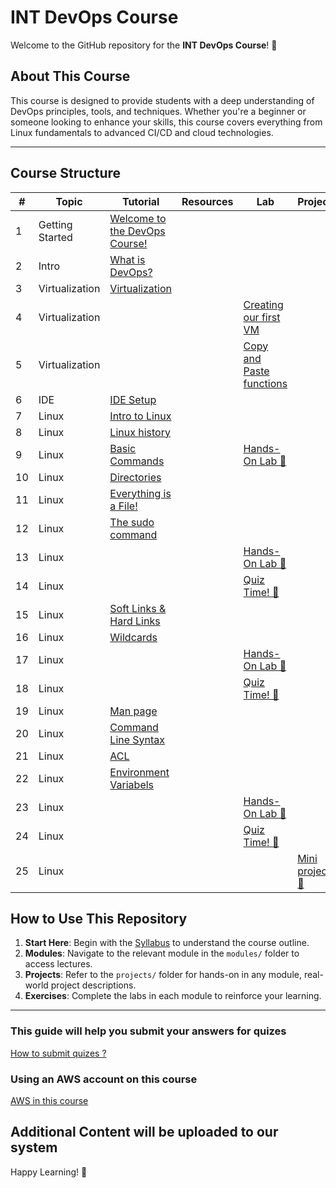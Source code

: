 # INT DevOps Course

Welcome to the GitHub repository for the **INT DevOps Course**! 🎉

## About This Course
This course is designed to provide students with a deep understanding of DevOps principles, tools, and techniques. Whether you're a beginner or someone looking to enhance your skills, this course covers everything from Linux fundamentals to advanced CI/CD and cloud technologies.

---

## Course Structure

| #   | Topic           | Tutorial                                                                              | Resources          | Lab                              | Project                        | Status   |
|-----|-----------------|---------------------------------------------------------------------------------------|--------------------|----------------------------------|--------------------------------|----------|
| 1   | Getting Started | [Welcome to the DevOps Course!](modules/module-1-intro/getting-started.md)       |            |            |                   |   |
| 2   | Intro           | [What is DevOps?](modules/module-1-intro/lesson-what-is-devops.md)               |            |            |                   |   |
| 3   | Virtualization  | [Virtualization](modules/module-1-intro/virtualisation.md)                       |            |            |                   |   |
| 4   | Virtualization  |                                                                                  |            | [Creating our first VM](labs/creating-our-first-vm.md) |   |   |
| 5   | Virtualization  |                                                                                  |            | [Copy and Paste functions](labs/copy-paste.md) |   |   |
| 6   | IDE  |            [IDE Setup](modules/module-1-intro/ide.md)                                                                      |            |  |   |   |
| 7   | Linux           | [Intro to Linux](modules/module-2-linux/intro-to-linux.md)                       |            |            |                   |   |
| 8   | Linux           | [Linux history](modules/module-2-linux/history.md)                               |            |            |                   |   |
| 9   | Linux           | [Basic Commands](modules/module-2-linux/basic-commands.md)                       |            | [Hands-On Lab 📝](labs/basic-linux-commands.md)  |   |   |
| 10   | Linux           | [Directories](modules/module-2-linux/directories.md)                             |            |            |                   |   |
| 11  | Linux           | [Everything is a File!](modules/module-2-linux/everything-is-a-file.md)          |            |            |                   |   |
| 12  | Linux           | [The sudo command](modules/module-2-linux/sudo.md)                               |            |            |                   |   |
| 13  | Linux           |                                                                                  |            | [Hands-On Lab 📝](labs/linux-1.md) |           |   |
| 14  | Linux           |                                                                                  |            | [Quiz Time! 📝](quizzes/linux-quiz-1.md) |     |   |
| 15  | Linux           | [Soft Links & Hard Links](modules/module-2-linux/soft-links-hard-links.md)       |            |            |                   |   |
| 16  | Linux           | [Wildcards](modules/module-2-linux/wildcards.md)                                 |            |            |                   |   |
| 17  | Linux           |                                                                                  |            |  [Hands-On Lab 📝](labs/linux-2.md)      |     |   |
| 18  | Linux           |                                                                                  |            |  [Quiz Time! 📝](quizzes/linux-quiz-2.md)      |     |   |
| 19  | Linux           | [Man page](modules/module-2-linux/man-page.md)                                                                               |            |      |     |   |
| 20  | Linux           | [Command Line Syntax](modules/module-2-linux/cli-syntax.md)                                                                  |          |      |     |   |
| 21  | Linux           | [ACL](modules/module-2-linux/acl.md)                                                                  |          |      |     |   |
| 22  | Linux           | [Environment Variabels](modules/module-2-linux/env.md)                                                                  |          |      |     |   |
| 23  | Linux           |                                                                                  |            |  [Hands-On Lab 📝](labs/linux-3.md)      |     |   |
| 24  | Linux           |                                                                                  |            |  [Quiz Time! 📝](quizzes/linux-quiz-3.md)      |     |   |
| 25  | Linux           |                                                                                  |  |   |   [Mini project 🎉](modules/module-2-linux/projects/mini-project-1.md)  |   |


## How to Use This Repository

1. **Start Here**: Begin with the [Syllabus]() to understand the course outline.
2. **Modules**: Navigate to the relevant module in the `modules/` folder to access lectures.
3. **Projects**: Refer to the `projects/` folder for hands-on in any module, real-world project descriptions.
4. **Exercises**: Complete the labs in each module to reinforce your learning.

---
### This guide will help you submit your answers for quizes 
[How to submit quizes ?](modules/module-1-intro/submitting-pr.md) 

 ### Using an AWS account on this course
[AWS in this course](modules/module-1-intro/aws-account.md) 

## Additional Content will be uploaded to our system

Happy Learning! 🚀
